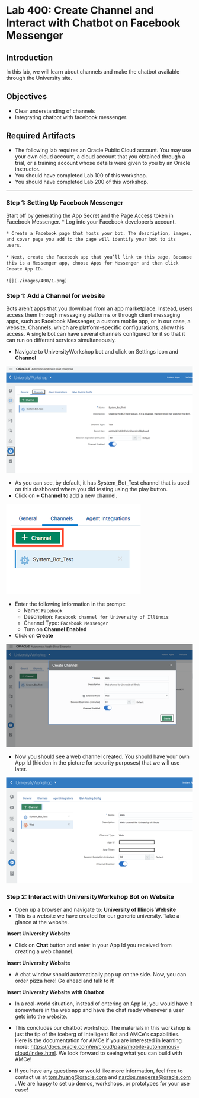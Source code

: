 # Lab 400: Create Channel and Interact with Chatbot on Facebook Messenger
## Introduction
In this lab, we will learn about channels and make the chatbot available through the University site.

## Objectives
- Clear understanding of channels
- Integrating chatbot with facebook messenger.

## Required Artifacts
- The following lab requires an Oracle Public Cloud account. You may use your own cloud account, a cloud account that you obtained through a trial, or a training account whose details were given to you by an Oracle instructor.
- You should have completed Lab 100 of this workshop.
- You should have completed Lab 200 of this workshop.

---
### Step 1: Setting Up Facebook Messenger
Start off by generating the App Secret and the Page Access token in Facebook Messenger.
    * Log into your Facebook developer’s account.

    * Create a Facebook page that hosts your bot. The description, images, and cover page you add to the page will identify your bot to its users.

    * Next, create the Facebook app that you’ll link to this page. Because this is a Messenger app, choose Apps for Messenger and then click Create App ID.

    ![](./images/400/1.png)


### Step 1: Add a Channel for website
Bots aren’t apps that you download from an app marketplace. Instead, users access them through messaging platforms or through client messaging apps, such as Facebook Messenger, a custom mobile app, or in our case, a website. Channels, which are platform-specific configurations, allow this access. A single bot can have several channels configured for it so that it can run on different services simultaneously.

- Navigate to UniversityWorkshop bot and click on Settings icon and **Channel**

![](./images/300/1.png)

- As you can see, by default, it has System_Bot_Test channel that is used on this dashboard where you did testing using the play button. 
- Click on **+ Channel** to add a new channel.

![](./images/300/2.png)

- Enter the following information in the prompt:
    - Name: `Facebook`
    - Description: `Facebook channel for University of Illinois`
    - Channel Type: `Facebook Messenger`
    - Turn on **Channel Enabled**
- Click on **Create**

![](./images/300/3.png)

- Now you should see a web channel created. You should have your own App Id (hidden in the picture for security purposes) that we will use later.

![](./images/300/4.png)

### Step 2: Interact with UniversityWorkshop Bot on Website
- Open up a browser and navigate to: **University of Illinois Website**
- This is a website we have created for our generic university. Take a glance at the website. 

**Insert University Website**

- Click on **Chat** button and enter in your App Id you received from creating a web channel.

**Insert University Website**

- A chat window should automatically pop up on the side. Now, you can order pizza here! Go ahead and talk to it!

**Insert University Website with Chatbot**

- In a real-world situation, instead of entering an App Id, you would have it somewhere in the web app and have the chat ready whenever a user gets into the website. 




- This concludes our chatbot workshop. The materials in this workshop is just the tip of the iceberg of Intelligent Bot and AMCe's capabilities. Here is the documentation for AMCe if you are interested in learning more: https://docs.oracle.com/en/cloud/paas/mobile-autonomous-cloud/index.html. We look forward to seeing what you can build with AMCe! 

- If you have any questions or would like more information, feel free to contact us at tom.huang@oracle.com and nardos.megersa@oracle.com . We are happy to set up demos, workshops, or prototypes for your use case! 